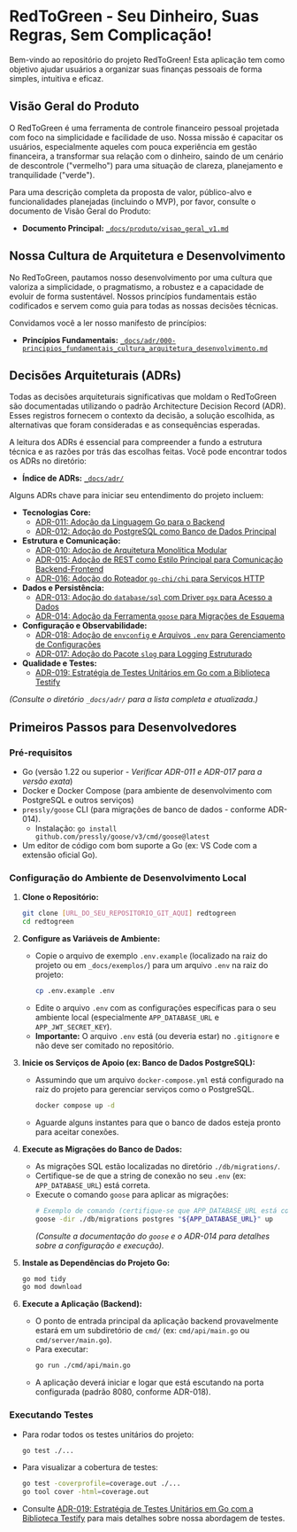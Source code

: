 # RedToGreen - Seu Dinheiro, Suas Regras, Sem Complicação!

Bem-vindo ao repositório do projeto RedToGreen! Esta aplicação tem como objetivo ajudar usuários a organizar suas finanças pessoais de forma simples, intuitiva e eficaz.

## Visão Geral do Produto

O RedToGreen é uma ferramenta de controle financeiro pessoal projetada com foco na simplicidade e facilidade de uso. Nossa missão é capacitar os usuários, especialmente aqueles com pouca experiência em gestão financeira, a transformar sua relação com o dinheiro, saindo de um cenário de descontrole ("vermelho") para uma situação de clareza, planejamento e tranquilidade ("verde").

Para uma descrição completa da proposta de valor, público-alvo e funcionalidades planejadas (incluindo o MVP), por favor, consulte o documento de Visão Geral do Produto:

* **Documento Principal:** [`_docs/produto/visao_geral_v1.md`](_docs/produto/visao_geral_v1.md)

## Nossa Cultura de Arquitetura e Desenvolvimento

No RedToGreen, pautamos nosso desenvolvimento por uma cultura que valoriza a simplicidade, o pragmatismo, a robustez e a capacidade de evoluir de forma sustentável. Nossos princípios fundamentais estão codificados e servem como guia para todas as nossas decisões técnicas.

Convidamos você a ler nosso manifesto de princípios:

* **Princípios Fundamentais:** [`_docs/adr/000-principios_fundamentais_cultura_arquitetura_desenvolvimento.md`](_docs/adr/000-principios_fundamentais_cultura_arquitetura_desenvolvimento.md)

## Decisões Arquiteturais (ADRs)

Todas as decisões arquiteturais significativas que moldam o RedToGreen são documentadas utilizando o padrão Architecture Decision Record (ADR). Esses registros fornecem o contexto da decisão, a solução escolhida, as alternativas que foram consideradas e as consequências esperadas.

A leitura dos ADRs é essencial para compreender a fundo a estrutura técnica e as razões por trás das escolhas feitas. Você pode encontrar todos os ADRs no diretório:

* **Índice de ADRs:** [`_docs/adr/`](_docs/adr/)

Alguns ADRs chave para iniciar seu entendimento do projeto incluem:

* **Tecnologias Core:**
    * [ADR-011: Adoção da Linguagem Go para o Backend](_docs/adr/011-adocao_linguagem_go_para_backend.md)
    * [ADR-012: Adoção do PostgreSQL como Banco de Dados Principal](_docs/adr/012-adocao_postgresql_como_banco_dados.md)
* **Estrutura e Comunicação:**
    * [ADR-010: Adoção de Arquitetura Monolítica Modular](_docs/adr/010-arquitetura_backend_monolitica_modular.md)
    * [ADR-015: Adoção de REST como Estilo Principal para Comunicação Backend-Frontend](_docs/adr/015-adocao_rest_como_estilo_principal_comunicacao_backend_frontend.md)
    * [ADR-016: Adoção do Roteador `go-chi/chi` para Serviços HTTP](_docs/adr/016-adocao_router_chi_para_servicos_http.md)
* **Dados e Persistência:**
    * [ADR-013: Adoção do `database/sql` com Driver `pgx` para Acesso a Dados](_docs/adr/013-adocao_database_sql_e_pgx_para_acesso_dados.md)
    * [ADR-014: Adoção da Ferramenta `goose` para Migrações de Esquema](_docs/adr/014-adocao_ferramenta_goose_para_migracoes_schema.md)
* **Configuração e Observabilidade:**
    * [ADR-018: Adoção de `envconfig` e Arquivos `.env` para Gerenciamento de Configurações](_docs/adr/018-adocao_envconfig_para_gerenciamento_configuracoes.md)
    * [ADR-017: Adoção do Pacote `slog` para Logging Estruturado](_docs/adr/017-adocao_pacote_slog_para_logging_estruturado.md)
* **Qualidade e Testes:**
    * [ADR-019: Estratégia de Testes Unitários em Go com a Biblioteca Testify](_docs/adr/019-testes_unitarios_go_com_testify.md)

*(Consulte o diretório `_docs/adr/` para a lista completa e atualizada.)*

## Primeiros Passos para Desenvolvedores

### Pré-requisitos

* Go (versão 1.22 ou superior - *Verificar ADR-011 e ADR-017 para a versão exata*)
* Docker e Docker Compose (para ambiente de desenvolvimento com PostgreSQL e outros serviços)
* `pressly/goose` CLI (para migrações de banco de dados - conforme ADR-014).
    * Instalação: `go install github.com/pressly/goose/v3/cmd/goose@latest`
* Um editor de código com bom suporte a Go (ex: VS Code com a extensão oficial Go).

### Configuração do Ambiente de Desenvolvimento Local

1.  **Clone o Repositório:**
    ```bash
    git clone [URL_DO_SEU_REPOSITORIO_GIT_AQUI] redtogreen
    cd redtogreen
    ```

2.  **Configure as Variáveis de Ambiente:**
    * Copie o arquivo de exemplo `.env.example` (localizado na raiz do projeto ou em `_docs/exemplos/`) para um arquivo `.env` na raiz do projeto:
        ```bash
        cp .env.example .env
        ```
    * Edite o arquivo `.env` com as configurações específicas para o seu ambiente local (especialmente `APP_DATABASE_URL` e `APP_JWT_SECRET_KEY`).
    * **Importante:** O arquivo `.env` está (ou deveria estar) no `.gitignore` e não deve ser comitado no repositório.

3.  **Inicie os Serviços de Apoio (ex: Banco de Dados PostgreSQL):**
    * Assumindo que um arquivo `docker-compose.yml` está configurado na raiz do projeto para gerenciar serviços como o PostgreSQL.
        ```bash
        docker compose up -d
        ```
    * Aguarde alguns instantes para que o banco de dados esteja pronto para aceitar conexões.

4.  **Execute as Migrações do Banco de Dados:**
    * As migrações SQL estão localizadas no diretório `./db/migrations/`.
    * Certifique-se de que a string de conexão no seu `.env` (ex: `APP_DATABASE_URL`) está correta.
    * Execute o comando `goose` para aplicar as migrações:
        ```bash
        # Exemplo de comando (certifique-se que APP_DATABASE_URL está corretamente definida no seu .env):
        goose -dir ./db/migrations postgres "${APP_DATABASE_URL}" up
        ```
        *(Consulte a documentação do `goose` e o ADR-014 para detalhes sobre a configuração e execução).*

5.  **Instale as Dependências do Projeto Go:**
    ```bash
    go mod tidy
    go mod download
    ```

6.  **Execute a Aplicação (Backend):**
    * O ponto de entrada principal da aplicação backend provavelmente estará em um subdiretório de `cmd/` (ex: `cmd/api/main.go` ou `cmd/server/main.go`).
    * Para executar:
        ```bash
        go run ./cmd/api/main.go
        ```
    * A aplicação deverá iniciar e logar que está escutando na porta configurada (padrão 8080, conforme ADR-018).

### Executando Testes

* Para rodar todos os testes unitários do projeto:
    ```bash
    go test ./...
    ```
* Para visualizar a cobertura de testes:
    ```bash
    go test -coverprofile=coverage.out ./...
    go tool cover -html=coverage.out
    ```
* Consulte [ADR-019: Estratégia de Testes Unitários em Go com a Biblioteca Testify](_docs/adr/019-testes_unitarios_go_com_testify.md) para mais detalhes sobre nossa abordagem de testes.
